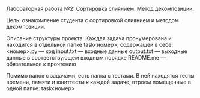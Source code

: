 Лабораторная работа №2: Сортировка слиянием. Метод декомпозиции.

Цель: ознакомление студента с сортировкой слиянием и методом декомпозиции.

Описание структуры проекта:
 Каждая задача пронумерована и находится в отдельной папке task<номер>, содержащей в себе:
 <номер>.py — код
 input.txt — входные данные
 output.txt — выходные данные в соответствующем входным порядке
 README.me — обязательное к прочтению

Помимо папок с задачами, есть папка с тестами. В ней находятся тесты времени, памяти и юниттесты к каждой задаче, втроем помещенные в одной папке: task<номер>

